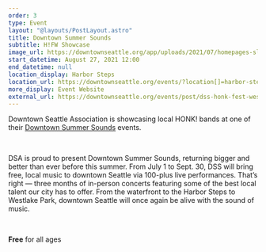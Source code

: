 ```yaml
---
order: 3
type: Event
layout: "@layouts/PostLayout.astro"
title: Downtown Summer Sounds
subtitle: H!FW Showcase
image_url: https://downtownseattle.org/app/uploads/2021/07/homepages-slider-events-downtown-summer-sounds-audience-20210714-4x3-v1-800x600-c-default.jpg?uploadedAt=11111111111
start_datetime: August 27, 2021 12:00
end_datetime: null
location_display: Harbor Steps
location_url: https://downtownseattle.org/events/?location[]=harbor-steps
more_display: Event Website
external_url: https://downtownseattle.org/events/post/dss-honk-fest-west-showcase/
---
```

Downtown Seattle Association is showcasing local HONK! bands at one of their [Downtown Summer Sounds](https://downtownseattle.org/events/downtown-summer-sounds/) events.

<br/>

DSA is proud to present Downtown Summer Sounds, returning bigger and better than ever before this summer. From July 1 to Sept. 30, DSS will bring free, local music to downtown Seattle via 100-plus live performances. That’s right — three months of in-person concerts featuring some of the best local talent our city has to offer. From the waterfront to the Harbor Steps to Westlake Park, downtown Seattle will once again be alive with the sound of music.

<br/>

**Free** for all ages